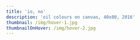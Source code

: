 ```yaml
---
title: 'io, no'
description: 'oil colours on canvas, 40x80, 2016'
thumbnail: /img/hover-1.jpg
thumbnailOnHover: /img/hover-2.jpg
---
```


